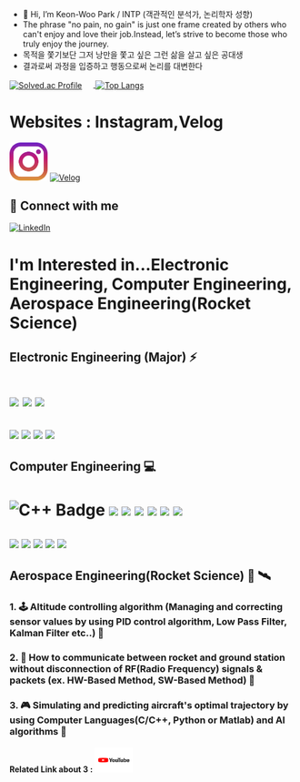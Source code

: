 
- 👋 Hi, I’m Keon-Woo Park / INTP (객관적인 분석가, 논리학자 성향)
- The phrase "no pain, no gain" is just one frame created by others who can't enjoy and love their job.Instead, let’s strive to become those who truly enjoy the journey.
- 목적을 쫓기보단 그저 낭만을 쫓고 싶은 그런 삶을 살고 싶은 공대생
- 결과로써 과정을 입증하고 행동으로써 논리를 대변한다

<a href="https://solved.ac/hiccupkw/">
  <img src="http://mazassumnida.wtf/api/v2/generate_badge?boj=hiccupkw" alt="Solved.ac Profile" style="vertical-align:middle; margin-right: 20px;"/>
</a>
<a href="https://github.com/anuraghazra/github-readme-stats">
  <img src="https://github-readme-stats.vercel.app/api/top-langs/?username=chaos1231107&show_icons=true&theme=blue-green" alt="Top Langs" style="vertical-align:middle;"/>
</a>

# Websites : Instagram,Velog
   [<img src="https://raw.githubusercontent.com/chaos1231107/images/main/instagram.png" alt="Instagram" width="67" height="67">](https://www.instagram.com/pxx._.1107)
   [![Velog](https://velog.io/favicon.ico)](https://velog.io/@chaos1231107/posts)
   ## 🔗 Connect with me

[![LinkedIn](https://img.shields.io/badge/LinkedIn-%230077B5.svg?style=for-the-badge&logo=linkedin&logoColor=white)](https://www.linkedin.com/in/%EB%B0%98%EB%8F%84%EC%B2%B4-%EC%A0%84%EC%9E%90%EA%B3%B5%ED%95%99%EB%B6%80-%EB%B0%95%EA%B1%B4%EC%9A%B0-b21a15369/)

   
#  I'm Interested in...Electronic Engineering, Computer Engineering, Aerospace Engineering(Rocket Science)
 ## Electronic Engineering (Major) ⚡
  <h1>
    <img src="https://img.shields.io/badge/Signals&Systems-FCC624?style=for-the-badge&logo=Signals&Systems&logoColor=black">
   <img src="https://img.shields.io/badge/Micro Processor-008080?style=for-the-badge&logo=Computer Architecture&logoColor=000000">
   <img src="https://img.shields.io/badge/Embedded System-3776aB?style=for-the-badge&logo=Embedded System&logoColor=yellow">
  </h1>
  <h2>
     <img src="https://img.shields.io/badge/Automatic Control System-3776AB?style=for-the-badge&logo=Automatic Control System&logoColor=black">
     <img src="https://img.shields.io/badge/Electoromagnetics-%23000000?style=for-the-badge&logo=Electoronics&logoColor=green">
     <img src="https://img.shields.io/badge/Mechatronics-B8860B?style=for-the-badge&logo=Signals&Systems&logoColor=black">
     <img src="https://img.shields.io/badge/Electirc Circuits-6799FF?style=for-the-badge&logo=Electric Circuits&logoColor=black">
     
  </h2>
  
  ## Computer Engineering 💻
   <h1> 
    <img src="https://img.shields.io/badge/C%2B%2B-00599C?style=for-the-badge&logo=c%2B%2B&logoColor=white" alt="C++ Badge">
    <img src="https://img.shields.io/badge/C-3776AB?style=for-the-badge&logo=C&logoColor=black">
    <img src="https://img.shields.io/badge/Python-3776aB?style=for-the-badge&logo=python&logoColor=yellow">
    <img src="https://img.shields.io/badge/Linux-FCC624?style=for-the-badge&logo=linux&logoColor=black">
    <img src="https://img.shields.io/badge/Ubuntu-d62222?style=for-the-badge&logo=ubuntu&logoColor=black">
    <img src="https://img.shields.io/badge/UNIX System-FF1493?style=for-the-badge&logo=UNIX System&logoColor=black">
      <img src="https://img.shields.io/badge/AI-3776AB?style=for-the-badge&logo=AI&logoColor=black">
   </h1>
  <h2>
    <img src="https://img.shields.io/badge/Computer Architecture-EE4C2C?style=for-the-badge&logo=Computer Architecture&logoColor=black">
    <img src="https://img.shields.io/badge/Operating System-FCC624?style=for-the-badge&logo=Operating System&logoColor=black">
    <img src="https://img.shields.io/badge/Data Analysis-3776AB?style=for-the-badge&logo=Data Analysis&logoColor=black">
        <img src="https://img.shields.io/badge/Algorithm-3776AB?style=for-the-badge&logo=Algorithm&logoColor=black">
        <img src="https://img.shields.io/badge/Data Structure-20B2AA?style=for-the-badge&logo=Data Structure&logoColor=blue">

  </h2> 

  ## Aerospace Engineering(Rocket Science) 🚀 🛰️
  ### 1. 🕹️ Altitude controlling algorithm (Managing and correcting sensor values by using PID control algorithm, Low Pass Filter, Kalman Filter etc..) 🚀
  ### 2. 📶 How to communicate between rocket and ground station without disconnection of RF(Radio Frequency) signals & packets (ex. HW-Based Method, SW-Based Method) 📡
  ### 3. 🎮 Simulating and predicting aircraft's optimal trajectory by using Computer Languages(C/C++, Python or Matlab) and AI algorithms 🤖
 #### Related Link about 3 : [<img src="https://raw.githubusercontent.com/chaos1231107/images/main/yt_1200.png" alt="Youtube" width="67" height="43">](https://www.youtube.com/watch?v=hih-yfTcRPw)
  






